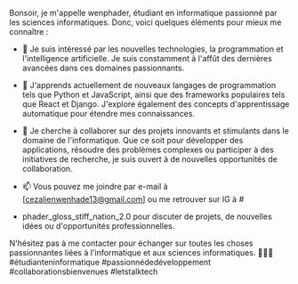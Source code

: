 Bonsoir, je m'appelle wenphader, étudiant en informatique passionné par les sciences informatiques. Donc, voici quelques éléments pour mieux me connaître :

- 👀 Je suis intéressé par les nouvelles technologies, la programmation et l'intelligence artificielle. Je suis constamment à l'affût des dernières avancées dans ces domaines passionnants.

- 🌱 J'apprends actuellement de nouveaux langages de programmation tels que Python et JavaScript, ainsi que des frameworks populaires tels que React et Django. J'explore également des concepts d'apprentissage automatique pour étendre mes connaissances.

- 💞️ Je cherche à collaborer sur des projets innovants et stimulants dans le domaine de l'informatique. Que ce soit pour développer des applications, résoudre des problèmes complexes ou participer à des initiatives de recherche, je suis ouvert à de nouvelles opportunités de collaboration.

- 📫 Vous pouvez me joindre par e-mail à [cezalienwenhade13@gmail.com] ou me retrouver sur IG à #
- phader_gloss_stiff_nation_2.0 pour discuter de projets, de nouvelles idées ou d'opportunités professionnelles.

N'hésitez pas à me contacter pour échanger sur toutes les choses passionnantes liées à l'informatique et aux sciences informatiques. 👨‍💻💡 #étudianteninformatique #passionnédedéveloppement #collaborationsbienvenues #letstalktech
  
<!---
Wenphader/Wenphader is a ✨ special ✨ repository because its `README.md` (this file) appears on your GitHub profile.
You can click the Preview link to take a look at your changes.
--->
